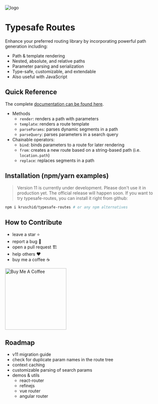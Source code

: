 <img title="logo" src="logo.png" />

# Typesafe Routes

Enhance your preferred routing library by incorporating powerful path generation including:

- Path & template rendering
- Nested, absolute, and relative paths
- Parameter parsing and serialization
- Type-safe, customizable, and extendable
- Also useful with JavaScript

## Quick Reference

The complete [documentation can be found here](https://kruschid.github.io/typesafe-routes).

- Methods
  - `render`: renders a path with parameters
  - `template`: renders a route template
  - `parseParams`: parses dynamic segments in a path
  - `parseQuery`: parses parameters in a search query
- Chainable operators:
  - `bind`: binds parameters to a route for later rendering
  - `from`: creates a new route based on a string-based path (i.e. `location.path`)
  - `replace`: replaces segments in a path
  
## Installation (npm/yarn examples)

> Version 11 is currently under development. Please don't use it in production yet. The official release will happen soon. If you want to try typesafe-routes, you can install it right from github:

``` sh
npm i kruschid/typesafe-routes # or any npm alternatives
```

## How to Contribute

- leave a star ⭐
- report a bug 🐞
- open a pull request 🏗️
- help others ❤️
- buy me a coffee ☕
  
<a href="https://www.buymeacoffee.com/kruschid" target="_blank"><img width="200px" src="https://cdn.buymeacoffee.com/buttons/v2/default-orange.png" alt="Buy Me A Coffee" ></a>

## Roadmap

- v11 migration guide
- check for duplicate param names in the route tree
- context caching
- customizable parsing of search params 
- demos & utils
  - react-router
  - refinejs
  - vue router
  - angular router
